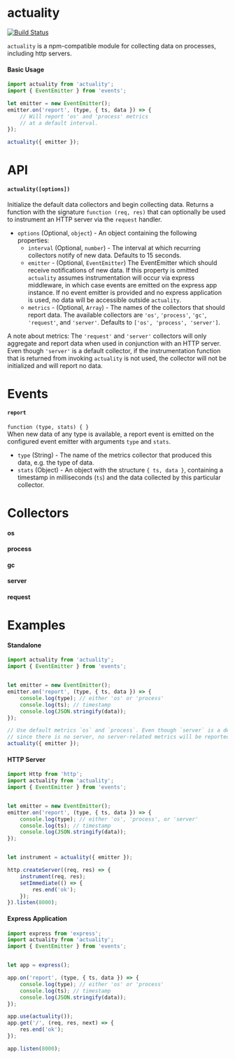 actuality
=========

[![Build Status](https://travis-ci.org/totherik/actuality.svg)](https://travis-ci.org/totherik/actuality)

`actuality` is a npm-compatible module for collecting data on processes,
including http servers.

#### Basic Usage
```javascript
import actuality from 'actuality';
import { EventEmitter } from 'events';

let emitter = new EventEmitter();
emitter.on('report', (type, { ts, data }) => {
    // Will report 'os' and 'process' metrics
    // at a default interval.
});

actuality({ emitter });
```


# API

#### `actuality([options])`
Initialize the default data collectors and begin collecting data. Returns a
function with the signature `function (req, res)` that can optionally be used
to instrument an HTTP server via the `request` handler.
- `options` (Optional, `object`) - An object containing the following
properties:
    - `interval` (Optional, `number`) - The interval at which recurring
    collectors notify of new data. Defaults to 15 seconds.
    - `emitter` - (Optional, `EventEmitter`) The EventEmitter which should
    receive notifications of new data. If this property is omitted `actuality`
    assumes instrumentation will occur via express middleware, in which case
    events are emitted on the express app instance. If no event emitter is
    provided and no express application is used, no data will be accessible
    outside `actuality`.
    - `metrics` - (Optional, `Array`) - The names of the collectors that should
    report data. The available collectors are `'os'`, `'process'`, `'gc'`,
    `'request'`, and `'server'`. Defaults to `['os', 'process', 'server']`.


 A note about metrics: The `'request'` and `'server'` collectors will only
 aggregate and report data when used in conjunction with an HTTP server. Even
 though `'server'` is a default collector, if the instrumentation function that
 is returned from invoking `actuality` is not used, the collector will not be
 initialized and will report no data.

# Events
#### `report`
`function (type, stats) { }`  
When new data of any type is available, a report event is emitted on the
configured event emitter with arguments `type` and `stats`.
- `type` (String) - The name of the metrics collector that produced this data,
e.g. the type of data.
- `stats` (Object) - An object with the structure `{ ts, data }`, containing a
timestamp in milliseconds (`ts`) and the data collected by this particular
collector.

# Collectors
#### os

#### process

#### gc

#### server

#### request


# Examples

#### Standalone
```javascript
import actuality from 'actuality';
import { EventEmitter } from 'events';


let emitter = new EventEmitter();
emitter.on('report', (type, { ts, data }) => {
    console.log(type); // either 'os' or 'process'
    console.log(ts); // timestamp
    console.log(JSON.stringify(data));
});

// Use default metrics `os` and `process`. Even though `server` is a default
// since there is no server, no server-related metrics will be reported.
actuality({ emitter });
```

#### HTTP Server
```javascript
import Http from 'http';
import actuality from 'actuality';
import { EventEmitter } from 'events';


let emitter = new EventEmitter();
emitter.on('report', (type, { ts, data }) => {
    console.log(type); // either 'os', 'process', or 'server'
    console.log(ts); // timestamp
    console.log(JSON.stringify(data));
});


let instrument = actuality({ emitter });

http.createServer((req, res) => {
    instrument(req, res);
    setImmediate(() => {
        res.end('ok');
    });
}).listen(8000);
```


#### Express Application

```javascript
import express from 'express';
import actuality from 'actuality';
import { EventEmitter } from 'events';


let app = express();

app.on('report', (type, { ts, data }) => {
    console.log(type); // either 'os' or 'process'
    console.log(ts); // timestamp
    console.log(JSON.stringify(data));
});

app.use(actuality());
app.get('/', (req, res, next) => {
    res.end('ok');
});

app.listen(8000);
```
